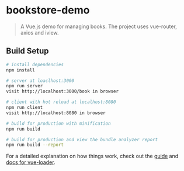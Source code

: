 # bookstore-demo

> A Vue.js demo for managing books.
> The project uses vue-router, axios and iview.
## Build Setup

``` bash
# install dependencies
npm install

# server at loaclhost:3000
npm run server
visit http://localhost:3000/book in browser

# client with hot reload at localhost:8080
npm run client
visit http://localhost:8080 in browser

# build for production with minification
npm run build

# build for production and view the bundle analyzer report
npm run build --report
```

For a detailed explanation on how things work, check out the [guide](http://vuejs-templates.github.io/webpack/) and [docs for vue-loader](http://vuejs.github.io/vue-loader).
